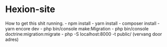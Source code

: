 # Hexion-site

How to get this shit running.
	- npm install
	- yarn install
	- composer install
	- yarn encore dev
	- php bin/console make:Migration
	- php bin/console doctrine:migration:migrate
	- php -S localhost:8000 -t public/ (vervang door adres)
